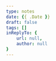 ```yaml
---
type: notes
date: {{ .Date }}
draft: false
tags: []
inReplyTo: { 
	url: null, 
	author: null
}
---
```

